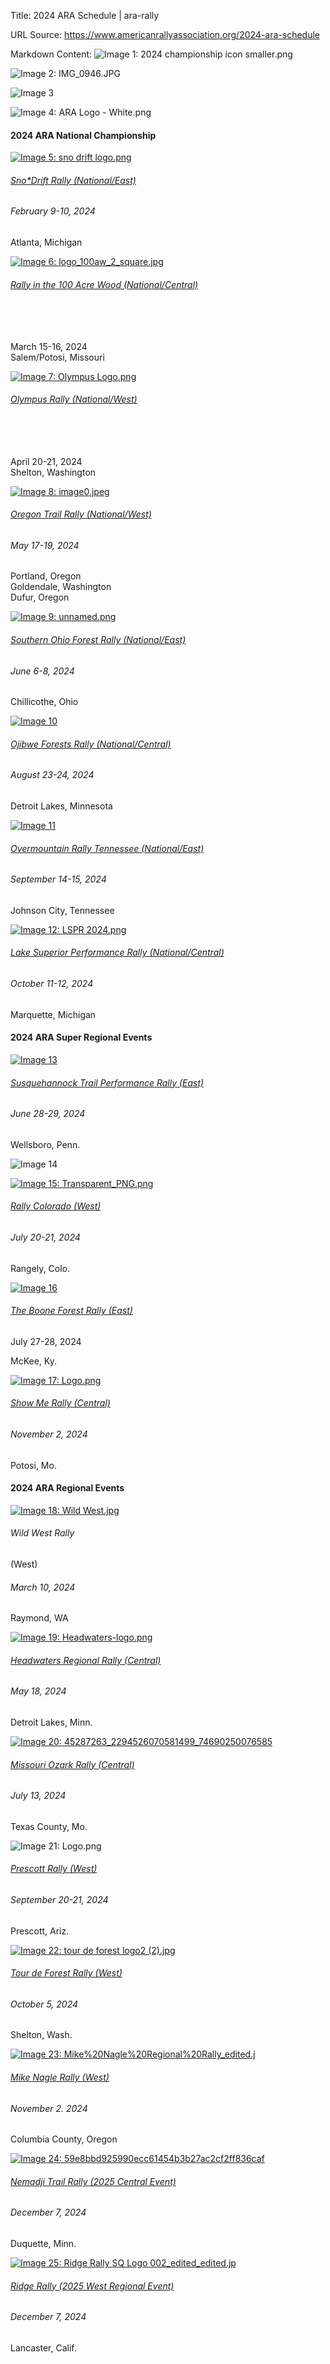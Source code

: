 Title: 2024 ARA Schedule | ara-rally

URL Source: https://www.americanrallyassociation.org/2024-ara-schedule

Markdown Content:
![Image 1: 2024 championship icon smaller.png](https://static.wixstatic.com/media/724405_e5b978954c0445f08d05cf079c92d679~mv2.png/v1/crop/x_172,y_0,w_1653,h_1423/fill/w_332,h_286,al_c,q_85,usm_0.66_1.00_0.01,enc_auto/2024%20championship%20icon%20smaller.png)

![Image 2: IMG_0946.JPG](https://static.wixstatic.com/media/f40cbe_ef31761dd07f480aa645df7fd9453e0a~mv2.jpg/v1/fill/w_1024,h_462,al_c,q_85,usm_0.66_1.00_0.01,enc_auto/f40cbe_ef31761dd07f480aa645df7fd9453e0a~mv2.jpg)

![Image 3](https://static.wixstatic.com/media/84770f_53e1e888a8444c5b94b7dd3ec1655b3a.png/v1/fill/w_516,h_502,al_c,q_85,usm_0.66_1.00_0.01,enc_auto/84770f_53e1e888a8444c5b94b7dd3ec1655b3a.png)

![Image 4: ARA Logo - White.png](https://static.wixstatic.com/media/240f15_8a38590cd5a64141940d1629ed947b78~mv2.png/v1/fill/w_214,h_99,al_c,q_85,usm_0.66_1.00_0.01,enc_auto/ARA%20Logo%20-%20White.png)

#### 2024 ARA National Championship

[![Image 5: sno drift logo.png](https://static.wixstatic.com/media/240f15_af82ecb7759b4368a3de5498032ce5e7~mv2.png/v1/fill/w_455,h_95,al_c,q_85,usm_0.66_1.00_0.01,enc_auto/sno%20drift%20logo.png)](https://www.americanrallyassociation.org/sno-drift)

###### [Sno\*Drift Rally (National/East)](https://www.americanrallyassociation.org/sno-drift)

###### February 9-10, 2024  
Atlanta, Michigan

[![Image 6: logo_100aw_2_square.jpg](https://static.wixstatic.com/media/240f15_4a2b41f663ce494baa88e286e9cfb359~mv2.jpg/v1/crop/x_0,y_101,w_500,h_297/fill/w_289,h_172,al_c,q_80,usm_0.66_1.00_0.01,enc_auto/logo_100aw_2_square.jpg)](https://www.americanrallyassociation.org/100aw)

###### [Rally in the 100 Acre Wood (National/Central)](https://www.americanrallyassociation.org/100aw)

######    
March 15\-16, 2024  
Salem/Potosi, Missouri

[![Image 7: Olympus Logo.png](https://static.wixstatic.com/media/240f15_1dabe5ae2eaf47538eae3ba5fa042e69~mv2.png/v1/fill/w_434,h_140,al_c,q_85,usm_0.66_1.00_0.01,enc_auto/Olympus%20Logo.png)](https://www.americanrallyassociation.org/olympusrally)

###### [Olympus Rally (National/West)](https://www.americanrallyassociation.org/olympusrally)

######    
April 20\-21, 2024  
Shelton, Washington

[![Image 8: image0.jpeg](https://static.wixstatic.com/media/f40cbe_6005172faf8f4cabaa159c517b258ac4~mv2.jpeg/v1/fill/w_457,h_129,al_c,q_80,usm_0.66_1.00_0.01,enc_auto/image0.jpeg)](https://www.americanrallyassociation.org/oregontrailrally)

###### [Oregon Trail Rally (National/West)](https://www.americanrallyassociation.org/oregontrailrally)

###### May 17-19, 2024  
Portland, Oregon  
Goldendale, Washington  
Dufur, Oregon

[![Image 9: unnamed.png](https://static.wixstatic.com/media/f40cbe_17fedaf5f07046a89f0ca934cce453bc~mv2.png/v1/fill/w_388,h_199,al_c,q_85,usm_0.66_1.00_0.01,enc_auto/unnamed.png)](https://www.americanrallyassociation.org/sofr)

###### [Southern Ohio Forest Rally (National/East)](https://www.americanrallyassociation.org/sofr)

###### June 6-8, 2024  
Chillicothe, Ohio

[![Image 10](https://static.wixstatic.com/media/247ab7_6795d74e559f46c288590cb6f4352058~mv2.png/v1/crop/x_251,y_282,w_1404,h_1480/fill/w_224,h_236,al_c,q_85,usm_0.66_1.00_0.01,enc_auto/247ab7_6795d74e559f46c288590cb6f4352058~mv2.png)](https://www.americanrallyassociation.org/ojibwe)

###### [Ojibwe Forests Rally (National/Central)](https://www.americanrallyassociation.org/ojibwe)

###### August 23-24, 2024  
Detroit Lakes, Minnesota

[![Image 11](https://static.wixstatic.com/media/247ab7_00f58dd876dc463981cc4a4afa612745~mv2.png/v1/crop/x_143,y_433,w_1713,h_1140/fill/w_354,h_236,al_c,q_85,usm_0.66_1.00_0.01,enc_auto/247ab7_00f58dd876dc463981cc4a4afa612745~mv2.png)](https://www.americanrallyassociation.org/overmountain-rally)

###### [Overmountain Rally Tennessee (National/East)](https://www.americanrallyassociation.org/overmountain-rally)

###### September 14-15, 2024  
Johnson City, Tennessee

[![Image 12: LSPR 2024.png](https://static.wixstatic.com/media/247ab7_d5ed58b532834e7988de2378146791f7~mv2.png/v1/crop/x_41,y_82,w_1914,h_988/fill/w_93,h_48,al_c,q_85,usm_0.66_1.00_0.01,blur_2,enc_auto/LSPR%202024.png)](https://www.americanrallyassociation.org/lspr)

###### [Lake Superior Performance Rally (National/Central)](https://www.americanrallyassociation.org/lspr) 

###### October 11-12, 2024  
Marquette, Michigan

#### 2024 ARA Super Regional Events

[![Image 13](https://static.wixstatic.com/media/240f15_c81522b37e324c30bd2701204437c6de~mv2.png/v1/fill/w_111,h_30,al_c,q_85,usm_0.66_1.00_0.01,blur_2,enc_auto/240f15_c81522b37e324c30bd2701204437c6de~mv2.png)](https://www.americanrallyassociation.org/stpr)

###### [Susquehannock Trail Performance Rally (East)](https://www.americanrallyassociation.org/stpr)

###### June 28-29, 2024  
Wellsboro, Penn.

![Image 14](https://static.wixstatic.com/media/f40cbe_49349839065f41238dd3d7ca19173296~mv2.png/v1/fill/w_50,h_27,al_c,q_85,usm_0.66_1.00_0.01,blur_2,enc_auto/f40cbe_49349839065f41238dd3d7ca19173296~mv2.png)

[![Image 15: Transparent_PNG.png](https://static.wixstatic.com/media/f40cbe_7756adb2640a493bacfe1186a3f38ca9~mv2.png/v1/fill/w_109,h_50,al_c,q_85,usm_0.66_1.00_0.01,blur_2,enc_auto/Transparent_PNG.png)](https://www.americanrallyassociation.org/rally-colorado)

###### [Rally Colorado (West)](https://www.americanrallyassociation.org/rally-colorado)

###### July 20-21, 2024  
Rangely, Colo.

[![Image 16](https://static.wixstatic.com/media/f40cbe_cb211a83ffa14dd6868ba2648b6950dc~mv2.png/v1/fill/w_73,h_49,al_c,q_85,usm_0.66_1.00_0.01,blur_2,enc_auto/f40cbe_cb211a83ffa14dd6868ba2648b6950dc~mv2.png)](https://www.americanrallyassociation.org/boone-forest-rally)

###### [The Boone Forest Rally (East)](https://www.americanrallyassociation.org/boone-forest-rally)

July 27-28, 2024

McKee, Ky.

[![Image 17: Logo.png](https://static.wixstatic.com/media/247ab7_5c40acad9eaf4137bb6d5e47503c4ed8~mv2.png/v1/fill/w_98,h_31,al_c,q_85,usm_0.66_1.00_0.01,blur_2,enc_auto/Logo.png)](https://www.americanrallyassociation.org/show-me-rally)

###### [Show Me Rally (Central)](https://www.americanrallyassociation.org/show-me-rally)

###### November 2, 2024  
Potosi, Mo.

#### 2024 ARA Regional Events

[![Image 18: Wild West.jpg](https://static.wixstatic.com/media/724405_9ed2048e33024a00bc47899b75250e1a~mv2.jpg/v1/fill/w_121,h_45,al_c,q_80,usm_0.66_1.00_0.01,blur_2,enc_auto/Wild%20West.jpg)](https://www.americanrallyassociation.org/wild-west-classic)

###### Wild West Rally    
(West)

###### March 10, 2024  
Raymond, WA

[![Image 19: Headwaters-logo.png](https://static.wixstatic.com/media/240f15_35768cf9739445cda10849695e632f94~mv2.png/v1/fill/w_76,h_51,al_c,q_85,usm_0.66_1.00_0.01,blur_2,enc_auto/Headwaters-logo.png)](https://www.americanrallyassociation.org/headwaters)

###### [Headwaters Regional Rally (Central)](https://www.americanrallyassociation.org/headwaters)

###### May 18, 2024  
Detroit Lakes, Minn.

[![Image 20: 45287263_2294526070581499_74690250076585](https://static.wixstatic.com/media/240f15_6b2ccaca48984628b5ea906a09cb6fee~mv2_d_3296_1210_s_2.jpg/v1/fill/w_93,h_34,al_c,q_80,usm_0.66_1.00_0.01,blur_2,enc_auto/45287263_2294526070581499_74690250076585.jpg)](https://www.americanrallyassociation.org/missouri-ozark-rally)

###### [Missouri Ozark Rally (Central)](https://www.americanrallyassociation.org/missouri-ozark-rally)

###### July 13, 2024  
Texas County, Mo.

![Image 21: Logo.png](https://static.wixstatic.com/media/247ab7_12064d68a1bd439d812212798d62f754~mv2.png/v1/fill/w_69,h_50,al_c,q_85,usm_0.66_1.00_0.01,blur_2,enc_auto/Logo.png)

###### [Prescott Rally (West)](https://www.americanrallyassociation.org/prescott-rally) 

###### September 20-21, 2024  
Prescott, Ariz.

[![Image 22: tour de forest logo2 (2).jpg](https://static.wixstatic.com/media/240f15_cb1e21a8c78547f78765e8337b37b701~mv2_d_3872_3872_s_4_2.jpg/v1/fill/w_52,h_52,al_c,q_80,usm_0.66_1.00_0.01,blur_2,enc_auto/tour%20de%20forest%20logo2%20(2).jpg)](https://www.americanrallyassociation.org/tourdeforest)

###### [Tour de Forest Rally (West)](https://www.americanrallyassociation.org/tourdeforest)

###### October 5, 2024   
Shelton, Wash.

[![Image 23: Mike%20Nagle%20Regional%20Rally_edited.j](https://static.wixstatic.com/media/f40cbe_835207d17ab149bbbc49307a8189455c~mv2.jpg/v1/fill/w_68,h_53,al_c,q_80,usm_0.66_1.00_0.01,blur_2,enc_auto/Mike%2520Nagle%2520Regional%2520Rally_edited_j.jpg)](https://www.americanrallyassociation.org/mike-nagle-rally)

###### [Mike Nagle Rally (West)](https://www.americanrallyassociation.org/mike-nagle-rally)

###### November 2. 2024  
Columbia County, Oregon

[![Image 24: 59e8bbd925990ecc61454b3b27ac2cf2ff836caf](https://static.wixstatic.com/media/240f15_3cf18fa1f40f40fb9cf409cd38c4b99f~mv2.png/v1/fill/w_51,h_51,al_c,q_85,usm_0.66_1.00_0.01,blur_2,enc_auto/59e8bbd925990ecc61454b3b27ac2cf2ff836caf.png)](https://www.americanrallyassociation.org/nemadji-trail)

###### [Nemadji Trail Rally (2025 Central Event)](https://www.americanrallyassociation.org/nemadji-trail)

###### December 7, 2024  
Duquette, Minn.

[![Image 25: Ridge Rally SQ Logo 002_edited_edited.jp](https://static.wixstatic.com/media/724405_66a6296182c24931a4b092ece0196ff3~mv2.jpg/v1/fill/w_52,h_44,al_c,q_80,usm_0.66_1.00_0.01,blur_2,enc_auto/Ridge%20Rally%20SQ%20Logo%20002_edited_edited_jp.jpg)](https://www.americanrallyassociation.org/ridge-rally)

###### [Ridge Rally (2025 West Regional Event)](https://www.americanrallyassociation.org/ridge-rally)

###### December 7, 2024  
Lancaster, Calif.
